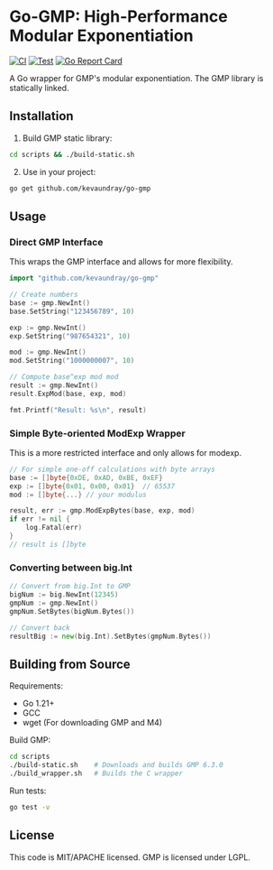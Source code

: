 # Go-GMP: High-Performance Modular Exponentiation

[![CI](https://github.com/kevaundray/go-gmp/actions/workflows/ci.yml/badge.svg)](https://github.com/kevaundray/go-gmp/actions/workflows/ci.yml)
[![Test](https://github.com/kevaundray/go-gmp/actions/workflows/test.yml/badge.svg)](https://github.com/kevaundray/go-gmp/actions/workflows/test.yml)
[![Go Report Card](https://goreportcard.com/badge/github.com/kevaundray/go-gmp)](https://goreportcard.com/report/github.com/kevaundray/go-gmp)

A Go wrapper for GMP's modular exponentiation. The GMP library is statically linked.

## Installation

1. Build GMP static library:
```bash
cd scripts && ./build-static.sh
```

2. Use in your project:
```bash
go get github.com/kevaundray/go-gmp
```

## Usage

### Direct GMP Interface

This wraps the GMP interface and allows for more flexibility.

```go
import "github.com/kevaundray/go-gmp"

// Create numbers
base := gmp.NewInt()
base.SetString("123456789", 10)

exp := gmp.NewInt()
exp.SetString("987654321", 10)

mod := gmp.NewInt()
mod.SetString("1000000007", 10)

// Compute base^exp mod mod
result := gmp.NewInt()
result.ExpMod(base, exp, mod)

fmt.Printf("Result: %s\n", result)
```

### Simple Byte-oriented ModExp Wrapper

This is a more restricted interface and only allows for modexp.

```go
// For simple one-off calculations with byte arrays
base := []byte{0xDE, 0xAD, 0xBE, 0xEF}
exp := []byte{0x01, 0x00, 0x01}  // 65537
mod := []byte{...} // your modulus

result, err := gmp.ModExpBytes(base, exp, mod)
if err != nil {
    log.Fatal(err)
}
// result is []byte
```

### Converting between big.Int

```go
// Convert from big.Int to GMP
bigNum := big.NewInt(12345)
gmpNum := gmp.NewInt()
gmpNum.SetBytes(bigNum.Bytes())

// Convert back
resultBig := new(big.Int).SetBytes(gmpNum.Bytes())
```

## Building from Source

Requirements:
- Go 1.21+
- GCC
- wget (For downloading GMP and M4)

Build GMP:
```bash
cd scripts
./build-static.sh    # Downloads and builds GMP 6.3.0
./build_wrapper.sh   # Builds the C wrapper
```

Run tests:
```bash
go test -v
```

## License

This code is MIT/APACHE licensed. GMP is licensed under LGPL.